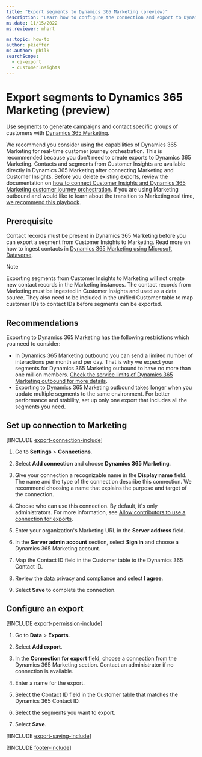 ```yaml
---
title: "Export segments to Dynamics 365 Marketing (preview)"
description: "Learn how to configure the connection and export to Dynamics 365 Marketing."
ms.date: 11/15/2022
ms.reviewer: mhart

ms.topic: how-to
author: pkieffer
ms.author: philk
searchScope: 
  - ci-export
  - customerInsights
---
```


# Export segments to Dynamics 365 Marketing (preview)

Use [segments](segments.md) to generate campaigns and contact specific groups of customers with [Dynamics 365 Marketing](/dynamics365/marketing/customer-insights-segments).

We recommend you consider using the capabilities of Dynamics 365 Marketing for real-time customer journey orchestration. This is recommended because you don't need to create exports to Dynamics 365 Marketing. Contacts and segments from Customer Insights are available directly in Dynamics 365 Marketing after connecting Marketing and Customer Insights. Before you delete existing exports, review the documentation on [how to connect Customer Insights and Dynamics 365 Marketing customer journey orchestration](/dynamics365/marketing/real-time-marketing-ci-profile). If you are using Marketing outbound and would like to learn about the transition to Marketing real time, [we recommend this playbook](https://community.dynamics.com/365/dynamics-365-fasttrack/b/dynamics-365-fasttrack-blog/posts/transition-from-outbound-to-real-time-marketing-playbook).

## Prerequisite

Contact records must be present in Dynamics 365 Marketing before you can export a segment from Customer Insights to Marketing. Read more on how to ingest contacts in [Dynamics 365 Marketing using Microsoft Dataverse](connect-dataverse-managed-lake.md).

> [!NOTE]
> Exporting segments from Customer Insights to Marketing will not create new contact records in the Marketing instances. The contact records from Marketing must be ingested in Customer Insights and used as a data source. They also need to be included in the unified Customer table to map customer IDs to contact IDs before segments can be exported.

## Recommendations
Exporting to Dynamics 365 Marketing has the following restrictions which you need to consider:
- In Dynamics 365 Marketing outbound you can send a limited number of interactions per month and per day. That is why we expect your segments for Dynamics 365 Marketing outbound to have no more than one million members. [Check the service limits of Dynamics 365 Marketing outbound for more details](https://learn.microsoft.com/en-us/dynamics365/marketing/fair-use-policy).
- Exporting to Dynamics 365 Marketing outbound takes longer when you update multiple segments to the same environment. For better performance and stability, set up only one export that includes all the segments you need.

## Set up connection to Marketing

[!INCLUDE [export-connection-include](includes/export-connection-admn.md)]

1. Go to **Settings** > **Connections**.

1. Select **Add connection** and choose **Dynamics 365 Marketing**.

1. Give your connection a recognizable name in the **Display name** field. The name and the type of the connection describe this connection. We recommend choosing a name that explains the purpose and target of the connection.

1. Choose who can use this connection. By default, it's only administrators. For more information, see [Allow contributors to use a connection for exports](connections.md#allow-contributors-to-use-a-connection-for-exports).

1. Enter your organization's Marketing URL in the **Server address** field.

1. In the **Server admin account** section, select **Sign in** and choose a Dynamics 365 Marketing account.

1. Map the Contact ID field in the Customer table to the Dynamics 365 Contact ID.

1. Review the [data privacy and compliance](connections.md#data-privacy-and-compliance) and select **I agree**.

1. Select **Save** to complete the connection.

## Configure an export

[!INCLUDE [export-permission-include](includes/export-permission.md)]

1. Go to **Data** > **Exports**.

1. Select **Add export**.

1. In the **Connection for export** field, choose a connection from the Dynamics 365 Marketing section. Contact an administrator if no connection is available.

1. Enter a name for the export.

1. Select the Contact ID field in the Customer table that matches the Dynamics 365 Contact ID.

1. Select the segments you want to export.

1. Select **Save**.

[!INCLUDE [export-saving-include](includes/export-saving.md)]

[!INCLUDE [footer-include](includes/footer-banner.md)]
